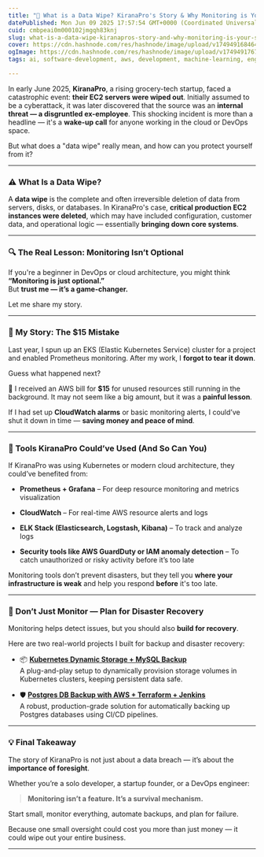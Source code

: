 ```yaml
---
title: "🧨 What is a Data Wipe? KiranaPro's Story & Why Monitoring is Your Silent Guardian"
datePublished: Mon Jun 09 2025 17:57:54 GMT+0000 (Coordinated Universal Time)
cuid: cmbpeai0m000102jmgqh83knj
slug: what-is-a-data-wipe-kiranapros-story-and-why-monitoring-is-your-silent-guardian
cover: https://cdn.hashnode.com/res/hashnode/image/upload/v1749491684643/128bf1a1-3d0c-4589-9133-85c9917b019c.png
ogImage: https://cdn.hashnode.com/res/hashnode/image/upload/v1749491767386/c89a5a6f-327a-466f-a94b-1c1d22137604.png
tags: ai, software-development, aws, development, machine-learning, engineering, developer, monitoring, devops, begginers, devops-articles, techwithrudraksh

---
```


In early June 2025, **KiranaPro**, a rising grocery-tech startup, faced a catastrophic event: **their EC2 servers were wiped out**. Initially assumed to be a cyberattack, it was later discovered that the source was an **internal threat — a disgruntled ex-employee**. This shocking incident is more than a headline — it's a **wake-up call** for anyone working in the cloud or DevOps space.

But what does a "data wipe" really mean, and how can you protect yourself from it?

---

### ⚠️ What Is a Data Wipe?

A **data wipe** is the complete and often irreversible deletion of data from servers, disks, or databases. In KiranaPro's case, **critical production EC2 instances were deleted**, which may have included configuration, customer data, and operational logic — essentially **bringing down core systems**.

---

### 🔍 The Real Lesson: Monitoring Isn’t Optional

If you're a beginner in DevOps or cloud architecture, you might think **“Monitoring is just optional.”**  
But **trust me — it’s a game-changer.**

Let me share my story.

---

### 🧾 My Story: The $15 Mistake

Last year, I spun up an EKS (Elastic Kubernetes Service) cluster for a project and enabled Prometheus monitoring. After my work, I **forgot to tear it down**.

Guess what happened next?

📩 I received an AWS bill for **$15** for unused resources still running in the background. It may not seem like a big amount, but it was a **painful lesson**.

If I had set up **CloudWatch alarms** or basic monitoring alerts, I could’ve shut it down in time — **saving money and peace of mind**.

---

### 🧰 Tools KiranaPro Could’ve Used (And So Can You)

If KiranaPro was using Kubernetes or modern cloud architecture, they could’ve benefited from:

* **Prometheus + Grafana** – For deep resource monitoring and metrics visualization
    
* **CloudWatch** – For real-time AWS resource alerts and logs
    
* **ELK Stack (Elasticsearch, Logstash, Kibana)** – To track and analyze logs
    
* **Security tools like AWS GuardDuty or IAM anomaly detection** – To catch unauthorized or risky activity before it’s too late
    

Monitoring tools don’t prevent disasters, but they tell you **where your infrastructure is weak** and help you respond **before** it's too late.

---

### 🧯 Don’t Just Monitor — Plan for Disaster Recovery

Monitoring helps detect issues, but you should also **build for recovery**.

Here are two real-world projects I built for backup and disaster recovery:

* 📦 [**Kubernetes Dynamic Storage + MySQL Backup**](https://github.com/Rudraksh2003/kubernetes-dynamic-storage-mysql)  
    A plug-and-play setup to dynamically provision storage volumes in Kubernetes clusters, keeping persistent data safe.
    
* 🛡️ [**Postgres DB Backup with AWS + Terraform + Jenkins**](https://github.com/Rudraksh2003/aws-terraform-jenkins-postgres-db-backup.git)  
    A robust, production-grade solution for automatically backing up Postgres databases using CI/CD pipelines.
    

---

### 💡 Final Takeaway

The story of KiranaPro is not just about a data breach — it’s about the **importance of foresight**.

Whether you’re a solo developer, a startup founder, or a DevOps engineer:

> **Monitoring isn’t a feature. It’s a survival mechanism.**

Start small, monitor everything, automate backups, and plan for failure.

Because one small oversight could cost you more than just money — it could wipe out your entire business.

---